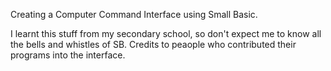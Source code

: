 Creating a Computer Command Interface using Small Basic.

I learnt this stuff from my secondary school, so don't expect me to know all the bells and whistles of SB.
Credits to peaople who contributed their programs into the interface.
